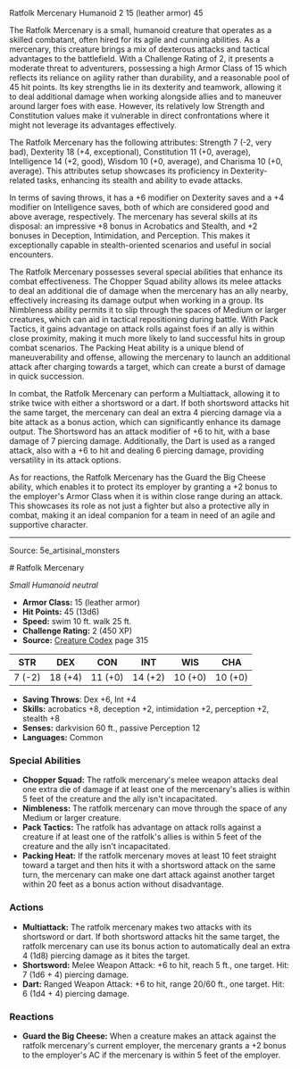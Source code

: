 <MonsterName/>Ratfolk Mercenary</MonsterName>
<CreatureType/>Humanoid</CreatureType>
<CR/>2</CR>
<AC/>15 (leather armor)</AC>
<HP/>45</HP>
<summary>The Ratfolk Mercenary is a small, humanoid creature that operates as a skilled combatant, often hired for its agile and cunning abilities. As a mercenary, this creature brings a mix of dexterous attacks and tactical advantages to the battlefield. With a Challenge Rating of 2, it presents a moderate threat to adventurers, possessing a high Armor Class of 15 which reflects its reliance on agility rather than durability, and a reasonable pool of 45 hit points. Its key strengths lie in its dexterity and teamwork, allowing it to deal additional damage when working alongside allies and to maneuver around larger foes with ease. However, its relatively low Strength and Constitution values make it vulnerable in direct confrontations where it might not leverage its advantages effectively.</summary>

<detail>

The Ratfolk Mercenary has the following attributes: Strength 7 (-2, very bad), Dexterity 18 (+4, exceptional), Constitution 11 (+0, average), Intelligence 14 (+2, good), Wisdom 10 (+0, average), and Charisma 10 (+0, average). This attributes setup showcases its proficiency in Dexterity-related tasks, enhancing its stealth and ability to evade attacks. 

In terms of saving throws, it has a +6 modifier on Dexterity saves and a +4 modifier on Intelligence saves, both of which are considered good and above average, respectively. The mercenary has several skills at its disposal: an impressive +8 bonus in Acrobatics and Stealth, and +2 bonuses in Deception, Intimidation, and Perception. This makes it exceptionally capable in stealth-oriented scenarios and useful in social encounters.

The Ratfolk Mercenary possesses several special abilities that enhance its combat effectiveness. The Chopper Squad ability allows its melee attacks to deal an additional die of damage when the mercenary has an ally nearby, effectively increasing its damage output when working in a group. Its Nimbleness ability permits it to slip through the spaces of Medium or larger creatures, which can aid in tactical repositioning during battle. With Pack Tactics, it gains advantage on attack rolls against foes if an ally is within close proximity, making it much more likely to land successful hits in group combat scenarios. The Packing Heat ability is a unique blend of maneuverability and offense, allowing the mercenary to launch an additional attack after charging towards a target, which can create a burst of damage in quick succession.

In combat, the Ratfolk Mercenary can perform a Multiattack, allowing it to strike twice with either a shortsword or a dart. If both shortsword attacks hit the same target, the mercenary can deal an extra 4 piercing damage via a bite attack as a bonus action, which can significantly enhance its damage output. The Shortsword has an attack modifier of +6 to hit, with a base damage of 7 piercing damage. Additionally, the Dart is used as a ranged attack, also with a +6 to hit and dealing 6 piercing damage, providing versatility in its attack options.

As for reactions, the Ratfolk Mercenary has the Guard the Big Cheese ability, which enables it to protect its employer by granting a +2 bonus to the employer's Armor Class when it is within close range during an attack. This showcases its role as not just a fighter but also a protective ally in combat, making it an ideal companion for a team in need of an agile and supportive character.</detail>



---

Source: 5e_artisinal_monsters

<statblock>
# Ratfolk Mercenary

*Small* *Humanoid* *neutral*

- **Armor Class:** 15 (leather armor)
- **Hit Points:** 45 (13d6)
- **Speed:** swim 10 ft. walk 25 ft.
- **Challenge Rating:** 2 (450 XP)
- **Source:** [Creature Codex](https://koboldpress.com/kpstore/product/creature-codex-for-5th-edition-dnd) page 315

| STR | DEX | CON | INT | WIS | CHA |
| --- | --- | --- | --- | --- | --- |
| 7 (-2) | 18 (+4) | 11 (+0) | 14 (+2) | 10 (+0) | 10 (+0) |

- **Saving Throws**: Dex +6, Int +4
- **Skills:** acrobatics +8, deception +2, intimidation +2, perception +2, stealth +8
- **Senses:** darkvision 60 ft., passive Perception 12
- **Languages:** Common

### Special Abilities

- **Chopper Squad:** The ratfolk mercenary's melee weapon attacks deal one extra die of damage if at least one of the mercenary's allies is within 5 feet of the creature and the ally isn't incapacitated.
- **Nimbleness:** The ratfolk mercenary can move through the space of any Medium or larger creature.
- **Pack Tactics:** The ratfolk has advantage on attack rolls against a creature if at least one of the ratfolk's allies is within 5 feet of the creature and the ally isn't incapacitated.
- **Packing Heat:** If the ratfolk mercenary moves at least 10 feet straight toward a target and then hits it with a shortsword attack on the same turn, the mercenary can make one dart attack against another target within 20 feet as a bonus action without disadvantage.

### Actions

- **Multiattack:** The ratfolk mercenary makes two attacks with its shortsword or dart. If both shortsword attacks hit the same target, the ratfolk mercenary can use its bonus action to automatically deal an extra 4 (1d8) piercing damage as it bites the target.
- **Shortsword:** Melee Weapon Attack: +6 to hit, reach 5 ft., one target. Hit: 7 (1d6 + 4) piercing damage.
- **Dart:** Ranged Weapon Attack: +6 to hit, range 20/60 ft., one target. Hit: 6 (1d4 + 4) piercing damage.

### Reactions

- **Guard the Big Cheese:** When a creature makes an attack against the ratfolk mercenary's current employer, the mercenary grants a +2 bonus to the employer's AC if the mercenary is within 5 feet of the employer.


</statblock>


